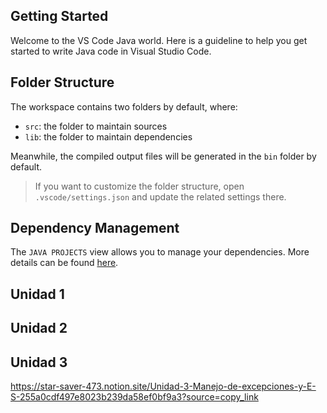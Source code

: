 ## Getting Started

Welcome to the VS Code Java world. Here is a guideline to help you get started to write Java code in Visual Studio Code.

## Folder Structure

The workspace contains two folders by default, where:

- `src`: the folder to maintain sources
- `lib`: the folder to maintain dependencies

Meanwhile, the compiled output files will be generated in the `bin` folder by default.

> If you want to customize the folder structure, open `.vscode/settings.json` and update the related settings there.

## Dependency Management

The `JAVA PROJECTS` view allows you to manage your dependencies. More details can be found [here](https://github.com/microsoft/vscode-java-dependency#manage-dependencies).

## Unidad 1



## Unidad 2



## Unidad 3

https://star-saver-473.notion.site/Unidad-3-Manejo-de-excepciones-y-E-S-255a0cdf497e8023b239da58ef0bf9a3?source=copy_link 